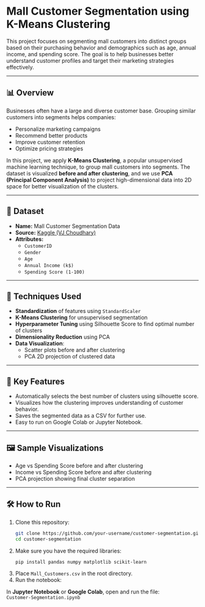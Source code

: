 # Mall Customer Segmentation using K-Means Clustering

This project focuses on segmenting mall customers into distinct groups based on their purchasing behavior and demographics such as age, annual income, and spending score. The goal is to help businesses better understand customer profiles and target their marketing strategies effectively.

---

## 📊 Overview

Businesses often have a large and diverse customer base. Grouping similar customers into segments helps companies:
- Personalize marketing campaigns
- Recommend better products
- Improve customer retention
- Optimize pricing strategies

In this project, we apply **K-Means Clustering**, a popular unsupervised machine learning technique, to group mall customers into segments. The dataset is visualized **before and after clustering**, and we use **PCA (Principal Component Analysis)** to project high-dimensional data into 2D space for better visualization of the clusters.

---

## 📁 Dataset

- **Name:** Mall Customer Segmentation Data
- **Source:** [Kaggle (VJ Choudhary)](https://www.kaggle.com/datasets/vjchoudhary7/customer-segmentation-tutorial-in-python)
- **Attributes:**
  - `CustomerID`
  - `Gender`
  - `Age`
  - `Annual Income (k$)`
  - `Spending Score (1-100)`

---

## 🧠 Techniques Used

- **Standardization** of features using `StandardScaler`
- **K-Means Clustering** for unsupervised segmentation
- **Hyperparameter Tuning** using Silhouette Score to find optimal number of clusters
- **Dimensionality Reduction** using PCA
- **Data Visualization**:
  - Scatter plots before and after clustering
  - PCA 2D projection of clustered data

---

## 📌 Key Features

- Automatically selects the best number of clusters using silhouette score.
- Visualizes how the clustering improves understanding of customer behavior.
- Saves the segmented data as a CSV for further use.
- Easy to run on Google Colab or Jupyter Notebook.

---

## 🖼️ Sample Visualizations

- Age vs Spending Score before and after clustering
- Income vs Spending Score before and after clustering
- PCA projection showing final cluster separation

---

## 🛠️ How to Run

1. Clone this repository:
   ```bash
   git clone https://github.com/your-username/customer-segmentation.git
   cd customer-segmentation
2. Make sure you have the required libraries:
   ```bash
   pip install pandas numpy matplotlib scikit-learn
3. Place `Mall_Customers.csv` in the root directory.
4. Run the notebook:

In **Jupyter Notebook** or **Google Colab**, open and run the file:  
`Customer-Segmentation.ipynb`

  

